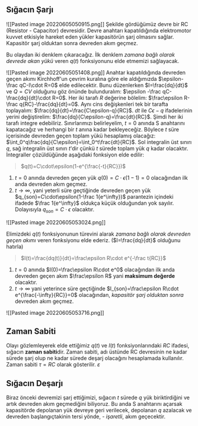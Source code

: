 ## Sığacın Şarjı
![[Pasted image 20220605050915.png]]
Şekilde gördüğümüz devre bir RC (Resistor - Capacitor) devresidir. Devre anahtarı kapatıldığında elektromotor kuvvet etkisiyle hareket eden yükler kapasitörün şarj olmasını sağlar. Kapasitör şarj olduktan sonra devreden akım geçmez.

Bu olaydan iki denklem çıkaracağız. İlk denklem *zamana bağlı olarak devrede akan yükü* veren $q(t)$ fonksiyonunu elde etmemizi sağlayacak.

![[Pasted image 20220605051408.png]]
Anahtar kapatıldığında devreden geçen akımı Kirchhoff'un çevrim kuralına göre ele aldığımızda $\epsilon-\frac qC-I\cdot R=0$ elde edilecektir. Bunu düzenlerken $I=\frac{dq}{dt}$ ve $Q=CV$ olduğunu göz önünde bulunduralım: 
$\epsilon -\frac qC-\frac{dq}{dt}\cdot R=0$. Her iki tarafı $R$ değerine bölelim: 
$\frac\epsilon R-\frac q{RC}-\frac{dq}{dt}=0$. Aynı cins değişkenleri tek bir tarafta toplayalım: 
$\frac{dq}{dt}=\frac{C\epsilon-q}{RC}$. $dt$ ile $C\epsilon-q$ ifadelerinin yerini değiştirelim: 
$\frac{dq}{C\epsilon-q}=\frac{dt}{RC}$. Şimdi her iki tarafı integre edebiliriz. Sınırlarımızı belirleyelim, $t=0$ anında S anahtarını kapatacağız ve herhangi bir $t$ anına kadar bekleyeceğiz. Böylece $t$ süre içerisinde devreden geçen toplam yükü hesaplamış olacağız: 
$\int_0^q\frac{dq}{C\epsilon}=\int_0^t\frac{dt}{RC}$. Sol integralin üst sınırı $q$, sağ integralin üst sınırı $t$'dir çünkü $t$ sürede toplam yük $q$ kadar olacaktır. İntegraller çözüldüğünde aşağıdaki fonksiyon elde edilir:
> $q(t)=C\cdot\epsilon(1-e^{\frac{-t}{RC}})$

1. $t=0$ anında devreden geçen yük
    $q(0)=C\cdot\epsilon(1-1)=0$ olacağından ilk anda devreden akım geçmez.
2. $t\rightarrow\infty$, yani yeterli süre geçtiğinde devreden geçen yük
    $q_{son}=C\cdot\epsilon(1-\frac 1{e^\infty})$ parantezin içindeki ifadede $\frac 1{e^\infty}$ oldukça küçük olduğundan yok sayılır. Dolayısıyla $q_{son}=C\cdot\epsilon$ olacaktır.

![[Pasted image 20220605053024.png]]

Elimizdeki $q(t)$ fonksiyonunun türevini alarak *zamana bağlı olarak devreden geçen akımı* veren fonksiyonu elde ederiz. ($I=\frac{dq}{dt}$ olduğunu hatırla)

> $I(t)=\frac{dq(t)}{dt}=\frac\epsilon R\cdot e^{-\frac t{RC}}$ 

1. $t=0$ anında $I(0)=\frac\epsilon R\cdot e^0$ olacağından ilk anda devreden geçen akım $\frac\epsilon R$ yani **maksimum değerde** olacaktır.
2. $t\rightarrow\infty$ yani yeterince süre geçtiğinde $I_{son}=\frac\epsilon R\cdot e^{\frac{-\infty}{RC}}=0$ olacağından, *kapasitör şarj olduktan sonra* devreden akım geçmez.

![[Pasted image 20220605053716.png]]

## Zaman Sabiti
Olayı gözlemleyerek elde ettiğimiz $q(t)$ ve $I(t)$ fonksiyonlarındaki $RC$ ifadesi, sığacın **zaman sabiti**dir. Zaman sabiti, adı üstünde RC devresinin ne kadar sürede şarj olup ne kadar sürede deşarj olacağını hesaplamada kullanılır. Zaman sabiti $\tau=RC$ olarak gösterilir. $\varepsilon$      

## Sığacın Deşarjı
Biraz önceki devremizi şarj ettiğimizi, sığacın $t$ sürede $q$ yük biriktirdiğini ve artık devreden akım geçmediğini biliyoruz. Bu anda S anahtarını açarsak kapasitörde depolanan yük devreye geri verilecek, depolanan $q$ azalacak ve devreden başlangıçtakinin tersi yönde, *- işaretli*, akım geçecektir.